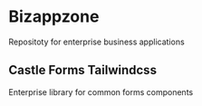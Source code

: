 # Bizappzone

Repositoty for enterprise business applications

## Castle Forms Tailwindcss

Enterprise library for common forms components
